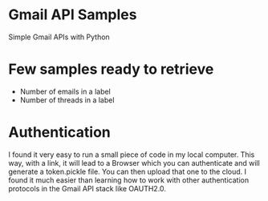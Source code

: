 # Gmail API Samples
Simple Gmail APIs with Python

# Few samples ready to retrieve
- Number of emails in a label
- Number of threads in a label

# Authentication
I found it very easy to run a small piece of code in my local computer.
This way, with a link, it will lead to a Browser which you can authenticate and will generate a token.pickle file. You can then upload that one to the cloud. I found it much easier than learning how to work with other authentication protocols in the Gmail API stack like OAUTH2.0.

